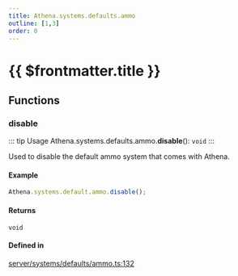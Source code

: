 ```yaml
---
title: Athena.systems.defaults.ammo
outline: [1,3]
order: 0
---
```


# {{ $frontmatter.title }}


## Functions

### disable

::: tip Usage
Athena.systems.defaults.ammo.**disable**(): `void`
:::

Used to disable the default ammo system that comes with Athena.

#### Example
```ts
Athena.systems.default.ammo.disable();
```

#### Returns

`void`

#### Defined in

[server/systems/defaults/ammo.ts:132](https://github.com/Stuyk/altv-athena/blob/6e181c5/src/core/server/systems/defaults/ammo.ts#L132)
